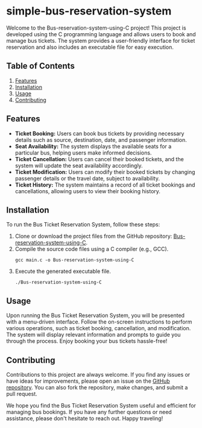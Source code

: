 # simple-bus-reservation-system

Welcome to the Bus-reservation-system-using-C project! This project is developed using the C programming language and allows users to book and manage bus tickets. The system provides a user-friendly interface for ticket reservation and also includes an executable file for easy execution.

## Table of Contents
1. [Features](#features)
2. [Installation](#installation)
3. [Usage](#usage)
4. [Contributing](#contributing)


## Features<a name="features"></a>
- **Ticket Booking:** Users can book bus tickets by providing necessary details such as source, destination, date, and passenger information.
- **Seat Availability:** The system displays the available seats for a particular bus, helping users make informed decisions.
- **Ticket Cancellation:** Users can cancel their booked tickets, and the system will update the seat availability accordingly.
- **Ticket Modification:** Users can modify their booked tickets by changing passenger details or the travel date, subject to availability.
- **Ticket History:** The system maintains a record of all ticket bookings and cancellations, allowing users to view their booking history.

## Installation<a name="installation"></a>
To run the Bus Ticket Reservation System, follow these steps:
1. Clone or download the project files from the GitHub repository: [Bus-reservation-system-using-C](https://github.com/kiptumvictor/simple-bus-reservation-system.git).
2. Compile the source code files using a C compiler (e.g., GCC).
   ```
   gcc main.c -o Bus-reservation-system-using-C
   ```
3. Execute the generated executable file.
   ```
   ./Bus-reservation-system-using-C
   ```

## Usage<a name="usage"></a>
Upon running the Bus Ticket Reservation System, you will be presented with a menu-driven interface. Follow the on-screen instructions to perform various operations, such as ticket booking, cancellation, and modification. The system will display relevant information and prompts to guide you through the process. Enjoy booking your bus tickets hassle-free!

## Contributing<a name="contributing"></a>
Contributions to this project are always welcome. If you find any issues or have ideas for improvements, please open an issue on the [GitHub repository](https://github.com/kiptumvictor/simple-bus-reservation-system.git). You can also fork the repository, make changes, and submit a pull request.


We hope you find the Bus Ticket Reservation System useful and efficient for managing bus bookings. If you have any further questions or need assistance, please don't hesitate to reach out. Happy traveling!
